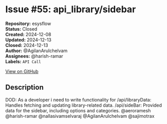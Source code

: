 # Issue #55: api_library/sidebar

**Repository:** esysflow  
**Status:** Closed  
**Created:** 2024-12-08  
**Updated:** 2024-12-13  
**Closed:** 2024-12-13  
**Author:** @AgilanArulchelvam  
**Assignees:** @harish-ramar  
**Labels:** `API Call`  

[View on GitHub](https://github.com/Simtestlab/esysflow/issues/55)

## Description

DOD:
As a developer i need to write functionality for 
/api/libraryData: Handles fetching and updating library-related data.
/api/sideBar: Provided data for the sidebar, including options and categories. 
@aeroramesh @harish-ramar @nallasivamselvaraj @AgilanArulchelvam @sajimotrax 